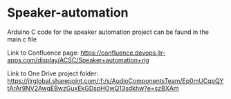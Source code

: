 # Speaker-automation
Arduino C code for the speaker automation project can be faund in the main.c file

Link to Confluence page: https://confluence.devops.jlr-apps.com/display/ACSC/Speaker+automation+rig

Link to One Drive project folder: https://jlrglobal.sharepoint.com/:f:/s/AudioComponentsTeam/Ep0mUCqpQYtArAr9NV2AwqEBwzGuxEkGDspHOwQ13sdkhw?e=szBXAm
